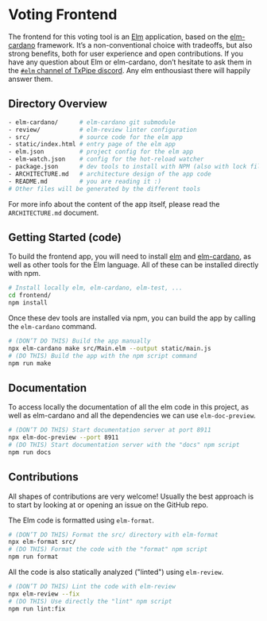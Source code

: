 # Voting Frontend

The frontend for this voting tool is an [Elm][elm] application, based on the [elm-cardano][elm-cardano] framework.
It’s a non-conventional choice with tradeoffs, but also strong benefits, both for user experience and open contributions.
If you have any question about Elm or elm-cardano, don’t hesitate to ask them in the [`#elm` channel of TxPipe discord][elm-txpipe].
Any elm enthousiast there will happily answer them.

[elm]: https://elm-lang.org/
[elm-cardano]: https://github.com/elm-cardano/elm-cardano
[elm-txpipe]: https://discord.gg/xjbnyUpr8a

## Directory Overview

```sh
- elm-cardano/      # elm-cardano git submodule
- review/           # elm-review linter configuration
- src/              # source code for the elm app
- static/index.html # entry page of the elm app
- elm.json          # project config for the elm app
- elm-watch.json    # config for the hot-reload watcher
- package.json      # dev tools to install with NPM (also with lock file)
- ARCHITECTURE.md   # architecture design of the app code
- README.md         # you are reading it :)
# Other files will be generated by the different tools
```

For more info about the content of the app itself, please read the `ARCHITECTURE.md` document.

## Getting Started (code)

To build the frontend app, you will need to install [elm][elm] and [elm-cardano][elm-cardano], as well as other tools for the Elm language.
All of these can be installed directly with npm.

```sh
# Install locally elm, elm-cardano, elm-test, ...
cd frontend/
npm install
```

Once these dev tools are installed via npm, you can build the app by calling the `elm-cardano` command.

```sh
# (DON’T DO THIS) Build the app manually
npx elm-cardano make src/Main.elm --output static/main.js
# (DO THIS) Build the app with the npm script command
npm run make
```

## Documentation

To access locally the documentation of all the elm code in this project, as well as elm-cardano and all the dependencies we can use `elm-doc-preview`.

```sh
# (DON’T DO THIS) Start documentation server at port 8911
npx elm-doc-preview --port 8911
# (DO THIS) Start documentation server with the "docs" npm script
npm run docs
```

## Contributions

All shapes of contributions are very welcome!
Usually the best approach is to start by looking at or opening an issue on the GitHub repo.

The Elm code is formatted using `elm-format`.

```sh
# (DON’T DO THIS) Format the src/ directory with elm-format
npx elm-format src/
# (DO THIS) Format the code with the "format" npm script
npm run format
```

All the code is also statically analyzed ("linted") using `elm-review`.

```sh
# (DON’T DO THIS) Lint the code with elm-review
npx elm-review --fix
# (DO THIS) Use directly the "lint" npm script
npm run lint:fix
```
